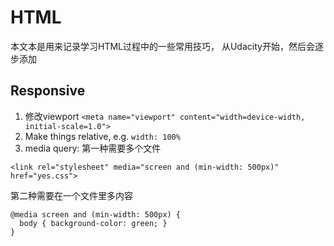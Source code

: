 # HTML
本文本是用来记录学习HTML过程中的一些常用技巧， 从Udacity开始，然后会逐步添加

## Responsive
1. 修改viewport `<meta name="viewport" content="width=device-width, initial-scale=1.0">`
2. Make things relative, e.g. `width: 100%`
3. media query: 
第一种需要多个文件 

`<link rel="stylesheet" media="screen and (min-width: 500px)" href="yes.css">`

第二种需要在一个文件里多内容
```
@media screen and (min-width: 500px) {
  body { background-color: green; }
}
```
